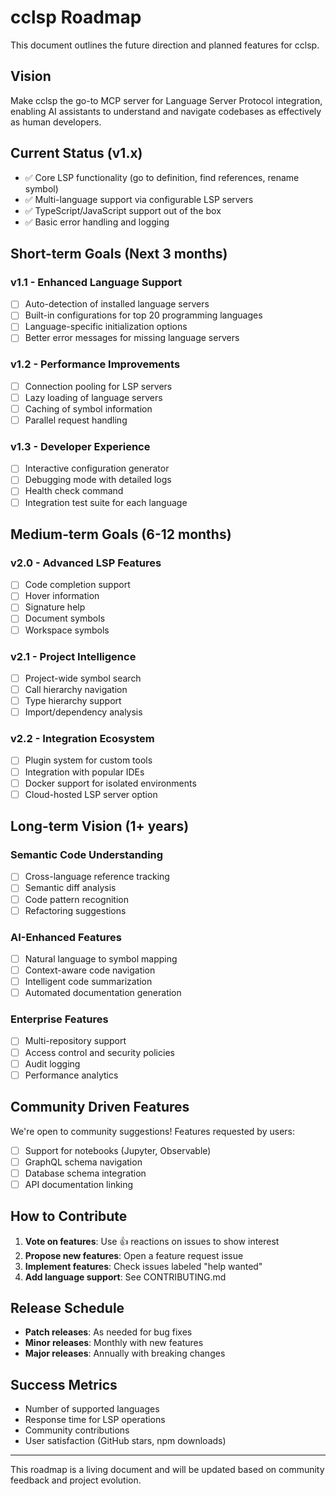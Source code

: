 # cclsp Roadmap

This document outlines the future direction and planned features for cclsp.

## Vision

Make cclsp the go-to MCP server for Language Server Protocol integration, enabling AI assistants to understand and navigate codebases as effectively as human developers.

## Current Status (v1.x)

- ✅ Core LSP functionality (go to definition, find references, rename symbol)
- ✅ Multi-language support via configurable LSP servers
- ✅ TypeScript/JavaScript support out of the box
- ✅ Basic error handling and logging

## Short-term Goals (Next 3 months)

### v1.1 - Enhanced Language Support
- [ ] Auto-detection of installed language servers
- [ ] Built-in configurations for top 20 programming languages
- [ ] Language-specific initialization options
- [ ] Better error messages for missing language servers

### v1.2 - Performance Improvements
- [ ] Connection pooling for LSP servers
- [ ] Lazy loading of language servers
- [ ] Caching of symbol information
- [ ] Parallel request handling

### v1.3 - Developer Experience
- [ ] Interactive configuration generator
- [ ] Debugging mode with detailed logs
- [ ] Health check command
- [ ] Integration test suite for each language

## Medium-term Goals (6-12 months)

### v2.0 - Advanced LSP Features
- [ ] Code completion support
- [ ] Hover information
- [ ] Signature help
- [ ] Document symbols
- [ ] Workspace symbols

### v2.1 - Project Intelligence
- [ ] Project-wide symbol search
- [ ] Call hierarchy navigation
- [ ] Type hierarchy support
- [ ] Import/dependency analysis

### v2.2 - Integration Ecosystem
- [ ] Plugin system for custom tools
- [ ] Integration with popular IDEs
- [ ] Docker support for isolated environments
- [ ] Cloud-hosted LSP server option

## Long-term Vision (1+ years)

### Semantic Code Understanding
- [ ] Cross-language reference tracking
- [ ] Semantic diff analysis
- [ ] Code pattern recognition
- [ ] Refactoring suggestions

### AI-Enhanced Features
- [ ] Natural language to symbol mapping
- [ ] Context-aware code navigation
- [ ] Intelligent code summarization
- [ ] Automated documentation generation

### Enterprise Features
- [ ] Multi-repository support
- [ ] Access control and security policies
- [ ] Audit logging
- [ ] Performance analytics

## Community Driven Features

We're open to community suggestions! Features requested by users:
- [ ] Support for notebooks (Jupyter, Observable)
- [ ] GraphQL schema navigation
- [ ] Database schema integration
- [ ] API documentation linking

## How to Contribute

1. **Vote on features**: Use 👍 reactions on issues to show interest
2. **Propose new features**: Open a feature request issue
3. **Implement features**: Check issues labeled "help wanted"
4. **Add language support**: See CONTRIBUTING.md

## Release Schedule

- **Patch releases**: As needed for bug fixes
- **Minor releases**: Monthly with new features
- **Major releases**: Annually with breaking changes

## Success Metrics

- Number of supported languages
- Response time for LSP operations
- Community contributions
- User satisfaction (GitHub stars, npm downloads)

---

This roadmap is a living document and will be updated based on community feedback and project evolution.